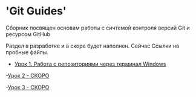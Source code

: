 # 'Git Guides'

Сборник посвящен основам работы с сичтемой контроля версий Git и ресурсом GitHub

Раздел в разработке и в скоре будет наполнен. Сейчас Ссылки на пробные файлы.

- [Урок 1. Работа с репозиториями через терминал Windows](https://github.com/Skif3195/Python-Learning/blob/Guides/Git/Урок%201.md)

-[Урок 2 - СКОРО](https://github.com/Skif3195/Python-Learning/blob/Guides/Git/Урок%202.md)

-[Урок 3 - СКОРО](https://github.com/Skif3195/Python-Learning/blob/Guides/Git/Урок%203.md)
